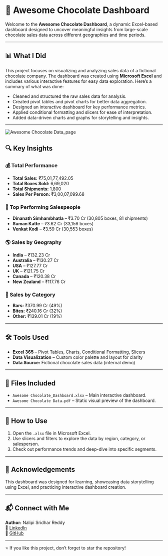 # 🍫 Awesome Chocolate Dashboard

Welcome to the **Awesome Chocolate Dashboard**, a dynamic Excel-based dashboard designed to uncover meaningful insights from large-scale chocolate sales data across different geographies and time periods.

---

## 📊 What I Did

This project focuses on visualizing and analyzing sales data of a fictional chocolate company. The dashboard was created using **Microsoft Excel** and includes various interactive features for easy data exploration. Here’s a summary of what was done:

- Cleaned and structured the raw sales data for analysis.
- Created pivot tables and pivot charts for better data aggregation.
- Designed an interactive dashboard for key performance metrics.
- Applied conditional formatting and slicers for ease of interpretation.
- Added data-driven charts and graphs for storytelling and insights.

---
![Awesome Chocolate Data_page](https://github.com/user-attachments/assets/560765e2-7684-46d5-98a4-4519def5b7a2)

## 🔍 Key Insights

### 💰 Total Performance
- **Total Sales:** ₹75,01,77,492.05  
- **Total Boxes Sold:** 6,69,020  
- **Total Shipments:** 1,800  
- **Sales Per Person:** ₹3,00,07,099.68  

### 👥 Top Performing Salespeople
- **Dinanath Simhambhatla** – ₹3.70 Cr (30,805 boxes, 81 shipments)
- **Suman Katte** – ₹3.62 Cr (33,156 boxes)
- **Venkat Kodi** – ₹3.59 Cr (30,553 boxes)

### 🌎 Sales by Geography
- **India** – ₹132.23 Cr
- **Australia** – ₹130.27 Cr
- **USA** – ₹127.77 Cr
- **UK** – ₹121.75 Cr
- **Canada** – ₹120.38 Cr
- **New Zealand** – ₹117.76 Cr

### 🍬 Sales by Category
- **Bars:** ₹370.99 Cr (49%)
- **Bites:** ₹240.16 Cr (32%)
- **Other:** ₹139.01 Cr (19%)

---

## 🛠 Tools Used

- **Excel 365** – Pivot Tables, Charts, Conditional Formatting, Slicers
- **Data Visualization** – Custom color palette and layout for clarity
- **Data Source:** Fictional chocolate sales data (internal demo)

---

## 📁 Files Included

- `Awesome Chocolate_Dashboard.xlsx` – Main interactive dashboard.
- `Awesome Chocolate Data.pdf` – Static visual preview of the dashboard.

---

## 📌 How to Use

1. Open the `.xlsx` file in Microsoft Excel.
2. Use slicers and filters to explore the data by region, category, or salesperson.
3. Check out performance trends and deep-dive into specific segments.

---

## 🙌 Acknowledgements

This dashboard was designed for learning, showcasing data storytelling using Excel, and practicing interactive dashboard creation.

---

## 📬 Connect with Me

**Author:** Nalipi Sridhar Reddy  
🔗 [LinkedIn](https://www.linkedin.com/in/nalipi-sridhar-reddy/)  
🔗 [GitHub](https://github.com/sridharreddy7831)

---

⭐️ If you like this project, don’t forget to star the repository!
